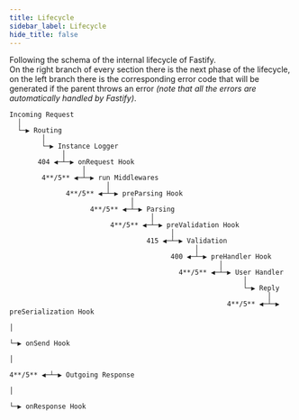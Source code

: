```yaml
---
title: Lifecycle
sidebar_label: Lifecycle
hide_title: false
---
```


Following the schema of the internal lifecycle of Fastify.<br/>
On the right branch of every section there is the next phase of the lifecycle, on the left branch there is the corresponding error code that will be generated if the parent throws an error *(note that all the errors are automatically handled by Fastify)*.
```
Incoming Request
  │
  └─▶ Routing
        │
        └─▶ Instance Logger
             │
       404 ◀─┴─▶ onRequest Hook
                  │
        4**/5** ◀─┴─▶ run Middlewares
                        │
              4**/5** ◀─┴─▶ preParsing Hook
                              │
                    4**/5** ◀─┴─▶ Parsing
                                   │
                         4**/5** ◀─┴─▶ preValidation Hook
                                        │
                                  415 ◀─┴─▶ Validation
                                              │
                                        400 ◀─┴─▶ preHandler Hook
                                                    │
                                          4**/5** ◀─┴─▶ User Handler
                                                          │
                                                          └─▶ Reply
                                                                │
                                                      4**/5** ◀─┴─▶ preSerialization Hook
                                                                      │
                                                                      └─▶ onSend Hook
                                                                            │
                                                                  4**/5** ◀─┴─▶ Outgoing Response
                                                                                  │
                                                                                  └─▶ onResponse Hook
```
